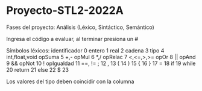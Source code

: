 # Proyecto-STL2-2022A
Fases del proyecto: Análisis (Léxico, Sintáctico, Semántico)

Ingresa el código a evaluar, al terminar presiona un #

Símbolos léxicos:
identificador 0
entero 1
real 2
cadena 3
tipo 4 int,float,void
opSuma 5 +,-
opMul 6 *,/
opRelac 7 <,<=,>,>=
opOr 8 ||
opAnd 9 &&
opNot 10 !
opIgualdad 11 ==, !=
; 12
, 13
( 14
) 15
{ 16
} 17
= 18
if 19
while 20
return 21
else 22
$ 23

Los valores del tipo deben coincidir con la columna
